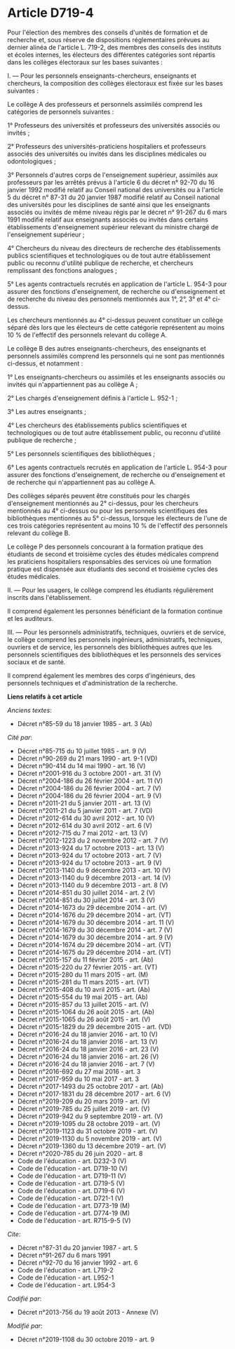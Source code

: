 # Article D719-4

Pour l'élection des membres des conseils d'unités de formation et de recherche et, sous réserve de dispositions
réglementaires prévues au dernier alinéa de l'article L. 719-2, des membres des conseils des instituts et écoles internes,
les électeurs des différentes catégories sont répartis dans les collèges électoraux sur les bases suivantes : 

I. ― Pour les personnels enseignants-chercheurs, enseignants et chercheurs, la composition des collèges électoraux est fixée
sur les bases suivantes : 

Le collège A des professeurs et personnels assimilés comprend les catégories de personnels suivantes : 

1° Professeurs des universités et professeurs des universités associés ou invités ; 

2° Professeurs des universités-praticiens hospitaliers et professeurs associés des universités ou invités dans les
disciplines médicales ou odontologiques ; 

3° Personnels d'autres corps de l'enseignement supérieur, assimilés aux professeurs par les arrêtés prévus à l'article 6 du
décret n° 92-70 du 16 janvier 1992 modifié relatif au Conseil national des universités ou à l'article 5 du décret n° 87-31 du
20 janvier 1987 modifié relatif au           Conseil national des universités pour les disciplines de santé ainsi que les
enseignants associés ou invités de même niveau régis par le décret n° 91-267 du 6 mars 1991 modifié relatif aux enseignants
associés ou invités dans certains établissements d'enseignement supérieur relevant du ministre chargé de l'enseignement
supérieur ; 

4° Chercheurs du niveau des directeurs de recherche des établissements publics scientifiques et technologiques ou de tout
autre établissement public ou reconnu d'utilité publique de recherche, et chercheurs remplissant des fonctions analogues ; 

5° Les agents contractuels recrutés en application de l'article L. 954-3 pour assurer des fonctions d'enseignement, de
recherche ou d'enseignement et de recherche du niveau des personnels mentionnés aux 1°, 2°, 3° et 4° ci-dessus. 

Les chercheurs mentionnés au 4° ci-dessus peuvent constituer un collège séparé dès lors que les électeurs de cette catégorie
représentent au moins 10 % de l'effectif des personnels relevant du collège A. 

Le collège B des autres enseignants-chercheurs, des enseignants et personnels assimilés comprend les personnels qui ne sont
pas mentionnés ci-dessus, et notamment : 

1° Les enseignants-chercheurs ou assimilés et les enseignants associés ou invités qui n'appartiennent pas au collège A ; 

2° Les chargés d'enseignement définis à l'article L. 952-1 ; 

3° Les autres enseignants ; 

4° Les chercheurs des établissements publics scientifiques et technologiques ou de tout autre établissement public, ou
reconnu d'utilité publique de recherche ; 

5° Les personnels scientifiques des bibliothèques ; 

6° Les agents contractuels recrutés en application de l'article L. 954-3 pour assurer des fonctions d'enseignement, de
recherche ou d'enseignement et de recherche qui n'appartiennent pas au collège A. 

Des collèges séparés peuvent être constitués pour les chargés d'enseignement mentionnés au 2° ci-dessus, pour les chercheurs
mentionnés au 4° ci-dessus ou pour les personnels scientifiques des bibliothèques mentionnés au 5° ci-dessus, lorsque les
électeurs de l'une de ces trois catégories représentent au moins 10 % de l'effectif des personnels relevant du collège B. 

Le collège P des personnels concourant à la formation pratique des étudiants de second et troisième cycles des études
médicales comprend les praticiens hospitaliers responsables des services où une formation pratique est dispensée aux
étudiants des second et troisième cycles des études médicales. 

II. ― Pour les usagers, le collège comprend les étudiants régulièrement inscrits dans l'établissement. 

Il comprend également les personnes bénéficiant de la formation continue et les auditeurs. 

III. ― Pour les personnels administratifs, techniques, ouvriers et de service, le collège comprend les personnels ingénieurs,
administratifs, techniques, ouvriers et de service, les personnels des bibliothèques autres que les personnels scientifiques
des bibliothèques et les personnels des services sociaux et de santé. 

Il comprend également les membres des corps d'ingénieurs, des personnels techniques et d'administration de la recherche.

**Liens relatifs à cet article**

_Anciens textes_:

  - Décret n°85-59 du 18 janvier 1985 - art. 3 (Ab)

_Cité par_:

  - Décret n°85-715 du 10 juillet 1985 - art. 9 (V)
  - Décret n°90-269 du 21 mars 1990 - art. 9-1 (VD)
  - Décret n°90-414 du 14 mai 1990 - art. 16 (V)
  - Décret n°2001-916 du 3 octobre 2001 - art. 31 (V)
  - Décret n°2004-186 du 26 février 2004 - art. 11 (V)
  - Décret n°2004-186 du 26 février 2004 - art. 7 (V)
  - Décret n°2004-186 du 26 février 2004 - art. 9 (V)
  - Décret n°2011-21 du 5 janvier 2011 - art. 13 (V)
  - Décret n°2011-21 du 5 janvier 2011 - art. 7 (VD)
  - Décret n°2012-614 du 30 avril 2012 - art. 10 (V)
  - Décret n°2012-614 du 30 avril 2012 - art. 6 (V)
  - Décret n°2012-715 du 7 mai 2012 - art. 13 (V)
  - Décret n°2012-1223 du 2 novembre 2012 - art. 7 (V)
  - Décret n°2013-924 du 17 octobre 2013 - art. 13 (V)
  - Décret n°2013-924 du 17 octobre 2013 - art. 7 (V)
  - Décret n°2013-924 du 17 octobre 2013 - art. 9 (V)
  - Décret n°2013-1140 du 9 décembre 2013 - art. 10 (V)
  - Décret n°2013-1140 du 9 décembre 2013 - art. 14 (V)
  - Décret n°2013-1140 du 9 décembre 2013 - art. 8 (V)
  - Décret n°2014-851 du 30 juillet 2014 - art. 2 (V)
  - Décret n°2014-851 du 30 juillet 2014 - art. 3 (V)
  - Décret n°2014-1673 du 29 décembre 2014 - art. (V)
  - Décret n°2014-1676 du 29 décembre 2014 - art. (VT)
  - Décret n°2014-1679 du 30 décembre 2014 - art. 11 (V)
  - Décret n°2014-1679 du 30 décembre 2014 - art. 7 (V)
  - Décret n°2014-1679 du 30 décembre 2014 - art. 9 (V)
  - Décret n°2014-1674 du 29 décembre 2014 - art. (VT)
  - Décret n°2014-1675 du 29 décembre 2014 - art. (VT)
  - Décret n°2015-157 du 11 février 2015 - art. (Ab)
  - Décret n°2015-220 du 27 février 2015 - art. (VT)
  - Décret n°2015-280 du 11 mars 2015 - art. (M)
  - Décret n°2015-281 du 11 mars 2015 - art. (VT)
  - Décret n°2015-408 du 10 avril 2015 - art. (Ab)
  - Décret n°2015-554 du 19 mai 2015 - art. (Ab)
  - Décret n°2015-857 du 13 juillet 2015 - art. (V)
  - Décret n°2015-1064 du 26 août 2015 - art. (Ab)
  - Décret n°2015-1065 du 26 août 2015 - art. (V)
  - Décret n°2015-1829 du 29 décembre 2015 - art. (VD)
  - Décret n°2016-24 du 18 janvier 2016 - art. 10 (V)
  - Décret n°2016-24 du 18 janvier 2016 - art. 13 (V)
  - Décret n°2016-24 du 18 janvier 2016 - art. 23 (V)
  - Décret n°2016-24 du 18 janvier 2016 - art. 26 (V)
  - Décret n°2016-24 du 18 janvier 2016 - art. 7 (V)
  - Décret n°2016-692 du 27 mai 2016 - art. 3
  - Décret n°2017-959 du 10 mai 2017 - art. 3
  - Décret n°2017-1493 du 25 octobre 2017 - art. (Ab)
  - Décret n°2017-1831 du 28 décembre 2017 - art. 6 (V)
  - Décret n°2019-209 du 20 mars 2019 - art. (V)
  - Décret n°2019-785 du 25 juillet 2019 - art. (V)
  - Décret n°2019-942 du 9 septembre 2019 - art. (V)
  - Décret n°2019-1095 du 28 octobre 2019 - art. (V)
  - Décret n°2019-1123 du 31 octobre 2019 - art. (V)
  - Décret n°2019-1130 du 5 novembre 2019 - art. (V)
  - Décret n°2019-1360 du 13 décembre 2019 - art. (V)
  - Décret n°2020-785 du 26 juin 2020 - art. 8
  - Code de l'éducation - art. D232-3 (V)
  - Code de l'éducation - art. D719-10 (V)
  - Code de l'éducation - art. D719-11 (V)
  - Code de l'éducation - art. D719-5 (V)
  - Code de l'éducation - art. D719-6 (V)
  - Code de l'éducation - art. D721-1 (V)
  - Code de l'éducation - art. D773-19 (M)
  - Code de l'éducation - art. D774-19 (M)
  - Code de l'éducation - art. R715-9-5 (V)

_Cite_:

  - Décret n°87-31 du 20 janvier 1987 - art. 5
  - Décret n°91-267 du 6 mars 1991
  - Décret n°92-70 du 16 janvier 1992 - art. 6
  - Code de l'éducation - art. L719-2
  - Code de l'éducation - art. L952-1
  - Code de l'éducation - art. L954-3

_Codifié par_:

  - Décret n°2013-756 du 19 août 2013 -  Annexe (V)

_Modifié par_:

  - Décret n°2019-1108 du 30 octobre 2019 - art. 9
